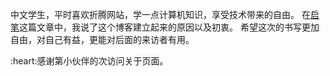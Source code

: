 中文学生，平时喜欢折腾网站，学一点计算机知识，享受技术带来的自由。
在[启笔](https://tianya778.github.io/post/qi-bi.html)这篇文章中，我说了这个博客建立起来的原因以及初衷。
希望这次的书写更加自由，对自己有益，更能对后面的来访者有用。


<span id="busuanzi">
:heart:感谢第<span></span>小伙伴的<span></span>次访问关于页面。
</span>

<!-- ##{"script":"<script>document.getElementById('user-content-busuanzi').id='busuanzi_container_site_uv';busuanzi=document.getElementById('busuanzi_container_site_uv');busuanzi.style.display='none';busuanzi.childNodes[1].id='busuanzi_value_site_uv';busuanzi.childNodes[3].id='busuanzi_value_site_pv';</script><script async src='//busuanzi.ibruce.info/busuanzi/2.3/busuanzi.pure.mini.js'></script>","style":"<style>#busuanzi_value_site_uv{color:red}#busuanzi_value_site_pv{color:red}</style>"}## -->